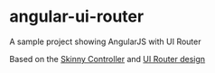 # angular-ui-router
A sample project showing AngularJS with UI Router

Based on the <a href="https://scotch.io/tutorials/making-skinny-angularjs-controllers" target="_blank">Skinny Controller</a> and <a href="https://scotch.io/tutorials/angular-routing-using-ui-router" target="_blank">UI Router design</a>
